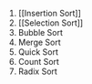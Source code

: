 1. [[Insertion Sort]]
2. [[Selection Sort]]
3. Bubble Sort
4. Merge Sort
5. Quick Sort
6. Count Sort
7. Radix Sort
